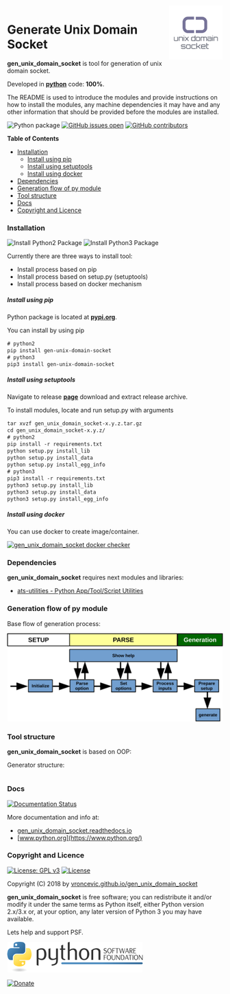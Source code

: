 <img align="right" src="https://raw.githubusercontent.com/vroncevic/gen_unix_domain_socket/dev/docs/gen_unix_domain_socket_logo.png" width="25%">

# Generate Unix Domain Socket

**gen_unix_domain_socket** is tool for generation of unix domain socket.

Developed in **[python](https://www.python.org/)** code: **100%**.

The README is used to introduce the modules and provide instructions on
how to install the modules, any machine dependencies it may have and any
other information that should be provided before the modules are installed.

![Python package](https://github.com/vroncevic/gen_unix_domain_socket/workflows/Python%20package%20gen_unix_domain_socket/badge.svg?branch=master) [![GitHub issues open](https://img.shields.io/github/issues/vroncevic/gen_unix_domain_socket.svg)](https://github.com/vroncevic/gen_unix_domain_socket/issues) [![GitHub contributors](https://img.shields.io/github/contributors/vroncevic/gen_unix_domain_socket.svg)](https://github.com/vroncevic/gen_unix_domain_socket/graphs/contributors)

<!-- START doctoc generated TOC please keep comment here to allow auto update -->
<!-- DON'T EDIT THIS SECTION, INSTEAD RE-RUN doctoc TO UPDATE -->
**Table of Contents**

- [Installation](#installation)
    - [Install using pip](#install-using-pip)
    - [Install using setuptools](#install-using-setuptools)
    - [Install using docker](#install-using-docker)
- [Dependencies](#dependencies)
- [Generation flow of py module](#generation-flow-of-py-module)
- [Tool structure](#tool-structure)
- [Docs](#docs)
- [Copyright and Licence](#copyright-and-licence)

<!-- END doctoc generated TOC please keep comment here to allow auto update -->

### Installation

![Install Python2 Package](https://github.com/vroncevic/gen_unix_domain_socket/workflows/Install%20Python2%20Package%20gen_unix_domain_socket/badge.svg?branch=master) ![Install Python3 Package](https://github.com/vroncevic/gen_unix_domain_socket/workflows/Install%20Python3%20Package%20gen_unix_domain_socket/badge.svg?branch=master)

Currently there are three ways to install tool:
* Install process based on pip
* Install process based on setup.py (setuptools)
* Install process based on docker mechanism

##### Install using pip

Python package is located at **[pypi.org](https://pypi.org/project/gen-unix-domain-socket/)**.

You can install by using pip
```
# python2
pip install gen-unix-domain-socket
# python3
pip3 install gen-unix-domain-socket
```

##### Install using setuptools

Navigate to release **[page](https://github.com/vroncevic/gen_unix_domain_socket/releases/)** download and extract release archive.

To install modules, locate and run setup.py with arguments
```
tar xvzf gen_unix_domain_socket-x.y.z.tar.gz
cd gen_unix_domain_socket-x.y.z/
# python2
pip install -r requirements.txt
python setup.py install_lib
python setup.py install_data
python setup.py install_egg_info
# python3
pip3 install -r requirements.txt
python3 setup.py install_lib
python3 setup.py install_data
python3 setup.py install_egg_info
```

##### Install using docker

You can use docker to create image/container.

[![gen_unix_domain_socket docker checker](https://github.com/vroncevic/gen_unix_domain_socket/workflows/gen_unix_domain_socket%20docker%20checker/badge.svg)](https://github.com/vroncevic/gen_unix_domain_socket/actions?query=workflow%3A%22gen_unix_domain_socket+docker+checker%22)

### Dependencies

**gen_unix_domain_socket** requires next modules and libraries:

* [ats-utilities - Python App/Tool/Script Utilities](https://vroncevic.github.io/ats_utilities)

### Generation flow of py module

Base flow of generation process:

![alt tag](https://raw.githubusercontent.com/vroncevic/gen_unix_domain_socket/dev/docs/gen_unix_domain_socket_flow.png)

### Tool structure

**gen_unix_domain_socket** is based on OOP:

Generator structure:

```

```

### Docs

[![Documentation Status](https://readthedocs.org/projects/gen_unix_domain_socket/badge/?version=latest)](https://gen_unix_domain_socket.readthedocs.io/projects/gen_unix_domain_socket/en/latest/?badge=latest)

More documentation and info at:
* [gen_unix_domain_socket.readthedocs.io](https://gen_unix_domain_socket.readthedocs.io/en/latest/)
* [www.python.org](https://www.python.org/)

### Copyright and Licence

[![License: GPL v3](https://img.shields.io/badge/License-GPLv3-blue.svg)](https://www.gnu.org/licenses/gpl-3.0) [![License](https://img.shields.io/badge/License-Apache%202.0-blue.svg)](https://opensource.org/licenses/Apache-2.0)

Copyright (C) 2018 by [vroncevic.github.io/gen_unix_domain_socket](https://vroncevic.github.io/gen_unix_domain_socket)

**gen_unix_domain_socket** is free software; you can redistribute it and/or modify
it under the same terms as Python itself, either Python version 2.x/3.x or,
at your option, any later version of Python 3 you may have available.

Lets help and support PSF.

[![Python Software Foundation](https://raw.githubusercontent.com/vroncevic/gen_unix_domain_socket/dev/docs/psf-logo-alpha.png)](https://www.python.org/psf/)

[![Donate](https://www.paypalobjects.com/en_US/i/btn/btn_donateCC_LG.gif)](https://psfmember.org/index.php?q=civicrm/contribute/transact&reset=1&id=2)
